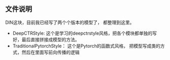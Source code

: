 ## 文件说明

DIN这块，目前我已经写了两个个版本的模型了， 都整理到这里。

* DeepCTRStyle: 这个是学习的deepctrstyle风格，把各个模块都单独的写好，最后直接拼接成模型的方法。
* TraditionalPytorchStyle： 这个是Pytorch的函数式风格， 把模型写成类的方式，然后在里面写前向传播的逻辑